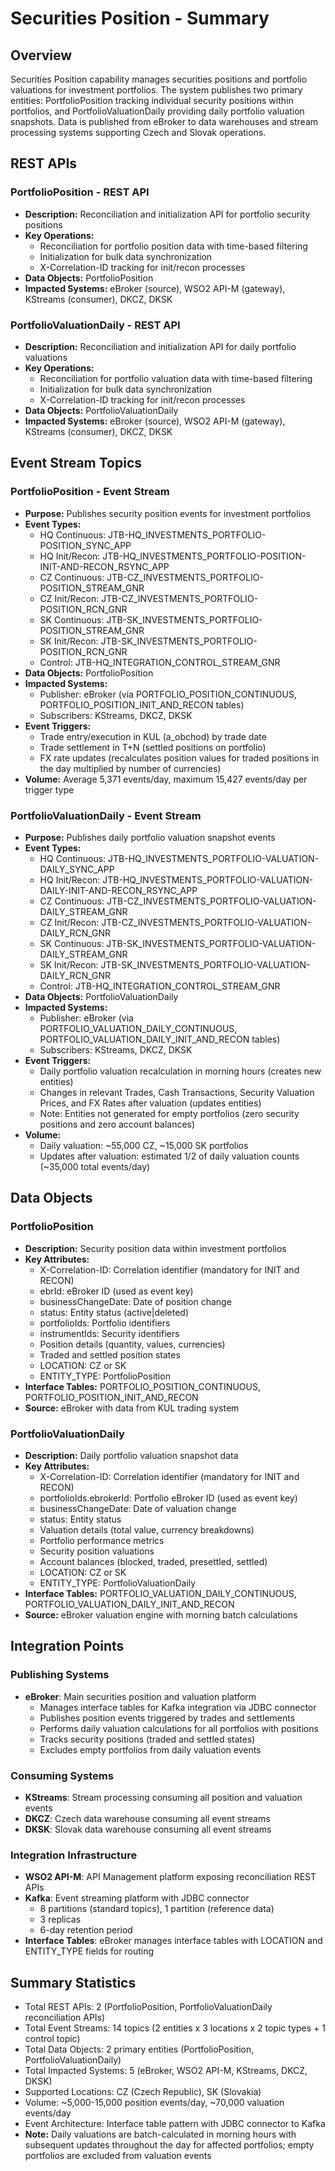 # Securities Position - Summary

## Overview
Securities Position capability manages securities positions and portfolio valuations for investment portfolios. The system publishes two primary entities: PortfolioPosition tracking individual security positions within portfolios, and PortfolioValuationDaily providing daily portfolio valuation snapshots. Data is published from eBroker to data warehouses and stream processing systems supporting Czech and Slovak operations.

## REST APIs

### PortfolioPosition - REST API
- **Description:** Reconciliation and initialization API for portfolio security positions
- **Key Operations:**
  - Reconciliation for portfolio position data with time-based filtering
  - Initialization for bulk data synchronization
  - X-Correlation-ID tracking for init/recon processes
- **Data Objects:** PortfolioPosition
- **Impacted Systems:** eBroker (source), WSO2 API-M (gateway), KStreams (consumer), DKCZ, DKSK

### PortfolioValuationDaily - REST API
- **Description:** Reconciliation and initialization API for daily portfolio valuations
- **Key Operations:**
  - Reconciliation for portfolio valuation data with time-based filtering
  - Initialization for bulk data synchronization
  - X-Correlation-ID tracking for init/recon processes
- **Data Objects:** PortfolioValuationDaily
- **Impacted Systems:** eBroker (source), WSO2 API-M (gateway), KStreams (consumer), DKCZ, DKSK

## Event Stream Topics

### PortfolioPosition - Event Stream
- **Purpose:** Publishes security position events for investment portfolios
- **Event Types:**
  - HQ Continuous: JTB-HQ_INVESTMENTS_PORTFOLIO-POSITION_SYNC_APP
  - HQ Init/Recon: JTB-HQ_INVESTMENTS_PORTFOLIO-POSITION-INIT-AND-RECON_RSYNC_APP
  - CZ Continuous: JTB-CZ_INVESTMENTS_PORTFOLIO-POSITION_STREAM_GNR
  - CZ Init/Recon: JTB-CZ_INVESTMENTS_PORTFOLIO-POSITION_RCN_GNR
  - SK Continuous: JTB-SK_INVESTMENTS_PORTFOLIO-POSITION_STREAM_GNR
  - SK Init/Recon: JTB-SK_INVESTMENTS_PORTFOLIO-POSITION_RCN_GNR
  - Control: JTB-HQ_INTEGRATION_CONTROL_STREAM_GNR
- **Data Objects:** PortfolioPosition
- **Impacted Systems:**
  - Publisher: eBroker (via PORTFOLIO_POSITION_CONTINUOUS, PORTFOLIO_POSITION_INIT_AND_RECON tables)
  - Subscribers: KStreams, DKCZ, DKSK
- **Event Triggers:**
  - Trade entry/execution in KUL (a_obchod) by trade date
  - Trade settlement in T+N (settled positions on portfolio)
  - FX rate updates (recalculates position values for traded positions in the day multiplied by number of currencies)
- **Volume:** Average 5,371 events/day, maximum 15,427 events/day per trigger type

### PortfolioValuationDaily - Event Stream
- **Purpose:** Publishes daily portfolio valuation snapshot events
- **Event Types:**
  - HQ Continuous: JTB-HQ_INVESTMENTS_PORTFOLIO-VALUATION-DAILY_SYNC_APP
  - HQ Init/Recon: JTB-HQ_INVESTMENTS_PORTFOLIO-VALUATION-DAILY-INIT-AND-RECON_RSYNC_APP
  - CZ Continuous: JTB-CZ_INVESTMENTS_PORTFOLIO-VALUATION-DAILY_STREAM_GNR
  - CZ Init/Recon: JTB-CZ_INVESTMENTS_PORTFOLIO-VALUATION-DAILY_RCN_GNR
  - SK Continuous: JTB-SK_INVESTMENTS_PORTFOLIO-VALUATION-DAILY_STREAM_GNR
  - SK Init/Recon: JTB-SK_INVESTMENTS_PORTFOLIO-VALUATION-DAILY_RCN_GNR
  - Control: JTB-HQ_INTEGRATION_CONTROL_STREAM_GNR
- **Data Objects:** PortfolioValuationDaily
- **Impacted Systems:**
  - Publisher: eBroker (via PORTFOLIO_VALUATION_DAILY_CONTINUOUS, PORTFOLIO_VALUATION_DAILY_INIT_AND_RECON tables)
  - Subscribers: KStreams, DKCZ, DKSK
- **Event Triggers:**
  - Daily portfolio valuation recalculation in morning hours (creates new entities)
  - Changes in relevant Trades, Cash Transactions, Security Valuation Prices, and FX Rates after valuation (updates entities)
  - Note: Entities not generated for empty portfolios (zero security positions and zero account balances)
- **Volume:**
  - Daily valuation: ~55,000 CZ, ~15,000 SK portfolios
  - Updates after valuation: estimated 1/2 of daily valuation counts (~35,000 total events/day)

## Data Objects

### PortfolioPosition
- **Description:** Security position data within investment portfolios
- **Key Attributes:**
  - X-Correlation-ID: Correlation identifier (mandatory for INIT and RECON)
  - ebrId: eBroker ID (used as event key)
  - businessChangeDate: Date of position change
  - status: Entity status (active|deleted)
  - portfolioIds: Portfolio identifiers
  - instrumentIds: Security identifiers
  - Position details (quantity, values, currencies)
  - Traded and settled position states
  - LOCATION: CZ or SK
  - ENTITY_TYPE: PortfolioPosition
- **Interface Tables:** PORTFOLIO_POSITION_CONTINUOUS, PORTFOLIO_POSITION_INIT_AND_RECON
- **Source:** eBroker with data from KUL trading system

### PortfolioValuationDaily
- **Description:** Daily portfolio valuation snapshot data
- **Key Attributes:**
  - X-Correlation-ID: Correlation identifier (mandatory for INIT and RECON)
  - portfolioIds.ebrokerId: Portfolio eBroker ID (used as event key)
  - businessChangeDate: Date of valuation change
  - status: Entity status
  - Valuation details (total value, currency breakdowns)
  - Portfolio performance metrics
  - Security position valuations
  - Account balances (blocked, traded, presettled, settled)
  - LOCATION: CZ or SK
  - ENTITY_TYPE: PortfolioValuationDaily
- **Interface Tables:** PORTFOLIO_VALUATION_DAILY_CONTINUOUS, PORTFOLIO_VALUATION_DAILY_INIT_AND_RECON
- **Source:** eBroker valuation engine with morning batch calculations

## Integration Points

### Publishing Systems
- **eBroker**: Main securities position and valuation platform
  - Manages interface tables for Kafka integration via JDBC connector
  - Publishes position events triggered by trades and settlements
  - Performs daily valuation calculations for all portfolios with positions
  - Tracks security positions (traded and settled states)
  - Excludes empty portfolios from daily valuation events

### Consuming Systems
- **KStreams**: Stream processing consuming all position and valuation events
- **DKCZ**: Czech data warehouse consuming all event streams
- **DKSK**: Slovak data warehouse consuming all event streams

### Integration Infrastructure
- **WSO2 API-M**: API Management platform exposing reconciliation REST APIs
- **Kafka**: Event streaming platform with JDBC connector
  - 8 partitions (standard topics), 1 partition (reference data)
  - 3 replicas
  - 6-day retention period
- **Interface Tables**: eBroker manages interface tables with LOCATION and ENTITY_TYPE fields for routing

## Summary Statistics
- Total REST APIs: 2 (PortfolioPosition, PortfolioValuationDaily reconciliation APIs)
- Total Event Streams: 14 topics (2 entities x 3 locations x 2 topic types + 1 control topic)
- Total Data Objects: 2 primary entities (PortfolioPosition, PortfolioValuationDaily)
- Total Impacted Systems: 5 (eBroker, WSO2 API-M, KStreams, DKCZ, DKSK)
- Supported Locations: CZ (Czech Republic), SK (Slovakia)
- Volume: ~5,000-15,000 position events/day, ~70,000 valuation events/day
- Event Architecture: Interface table pattern with JDBC connector to Kafka
- **Note:** Daily valuations are batch-calculated in morning hours with subsequent updates throughout the day for affected portfolios; empty portfolios are excluded from valuation events
